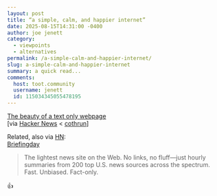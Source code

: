```yaml
---
layout: post
title: “a simple, calm, and happier internet”
date: 2025-08-15T14:31:00 -0400
author: joe jenett
category:
  - viewpoints
  - alternatives
permalink: /a-simple-calm-and-happier-internet/
slug: a-simple-calm-and-happier-internet
summary: a quick read...
comments:
  host: toot.community
  username: jenett
  id: 115034345055478195
---
```

<a title="Alban's Blog" href="https://albanbrooke.com/the-beauty-of-a-text-only-webpage/">The beauty of a text only webpage</a><br>[via <a href="https://news.ycombinator.com/item?id=44913340">Hacker News</a> &lt; <a title="source" href="https://pinboard.in/u:cothrun">cothrun</a>]

Related, also via <a href="https://news.ycombinator.com/item?id=44913340"  title="Hacker News">HN</a>:<br>
<a title="Briefingday" href="https://briefingday.com/">Briefingday</a>
<blockquote>
<p>
The lightest news site on the Web. No links, no fluff—just hourly summaries from 200 top U.S. news sources across the spectrum. Fast. Unbiased. Fact-only.
</p>
</blockquote>
<p class="twoem">👍</p>



<a href="https://brid.gy/publish/mastodon"></a>